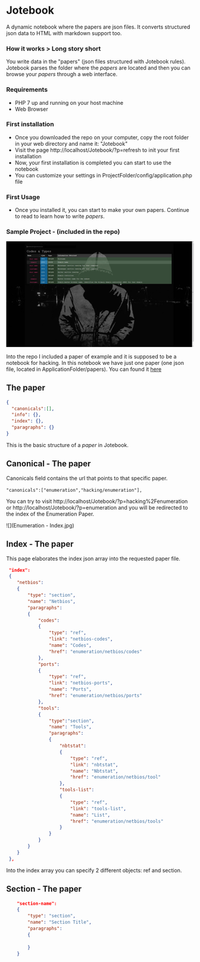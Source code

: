 # Jotebook 
A dynamic notebook where the papers are json files. It converts structured json data to HTML with markdown support too.

### How it works > Long story short

You write data in the "papers" (json files structured with Jotebook rules). Jotebook parses the folder where the *papers* are located and then you can browse your *papers* through a web interface.

### Requirements

* PHP 7 up and running on your host machine
* Web Browser

### First installation

- Once you downloaded the repo on your computer, copy the root folder in your web directory and name it: "Jotebook"
- Visit the page http://localhost/Jotebook/?p=refresh to init your first installation
- Now, your first installation is completed you can start to use the notebook
- You can customize your settings in ProjectFolder/config/application.php file

### First Usage
- Once you installed it, you can start to make your own papers. Continue to read to learn how to write *papers*.

### Sample Project - (included in the repo)

![](Screen.jpg)

Into the repo I included a paper of example and it is supposed to be a notebook for hacking.
In this notebook we have just one paper (one json file, located in ApplicationFolder/papers). You can found it [here](papers/Enumeration.json)

 ## The paper 
 
```json
{
  "canonicals":[],
  "info": {},
  "index": {},
  "paragraphs": {}
}
```

This is the basic structure of a *paper* in Jotebook.

## Canonical - The paper

Canonicals field contains the url that points to that specific paper.

```"canonicals":["enumeration","hacking/enumeration"],```

You can try to visit http://localhost/Jotebook/?p=hacking%2Fenumeration or http://localhost/Jotebook/?p=enumeration
and you will be redirected to the index of the Enumeration Paper.

![](Enumeration - Index.jpg)

## Index - The paper

This page elaborates the index json array into the requested paper file.

```json
 "index":
 {
	"netbios": 
	{
		"type": "section",
		"name": "Netbios",
		"paragraphs":
		{
			"codes": 
			{
				"type": "ref",
				"link": "netbios-codes",
				"name": "Codes",
				"href": "enumeration/netbios/codes"
			},
			"ports": 
			{
				"type": "ref",
				"link": "netbios-ports",
				"name": "Ports",
				"href": "enumeration/netbios/ports"
			},
			"tools":
			{
				"type":"section",
				"name": "Tools",
				"paragraphs":
				{
					"nbtstat":
					{
						"type": "ref",
						"link": "nbtstat",
						"name": "Nbtstat",
						"href": "enumeration/netbios/tool"
					},
					"tools-list":
					{
						"type": "ref",
						"link": "tools-list",
						"name": "List",
						"href": "enumeration/netbios/tools"
					}
				}
			}
		}
	}
 },
 ```
 
 Into the index array you can specify 2 different objects: ref and section.

## Section - The paper

```json
	"section-name": 
	{
		"type": "section",
		"name": "Section Title",
		"paragraphs":
		{
			
		}
	}
```
